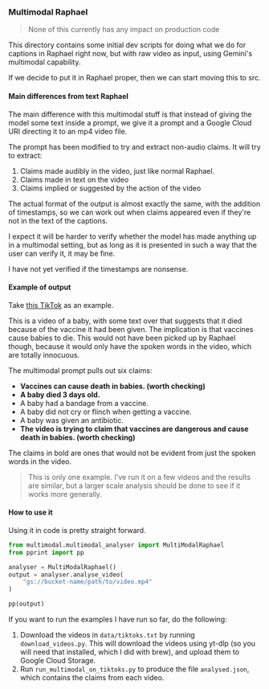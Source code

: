 ### Multimodal Raphael

> None of this currently has any impact on production code

This directory contains some initial dev scripts for doing what we do for captions in Raphael right now, but with raw video as input, using Gemini's multimodal capability.

If we decide to put it in Raphael proper, then we can start moving this to src.

#### Main differences from text Raphael

The main difference with this multimodal stuff is that instead of giving the model some text inside a prompt, we give it a prompt and a Google Cloud URI directing it to an mp4 video file.

The prompt has been modified to try and extract non-audio claims.
It will try to extract:

1. Claims made audibly in the video, just like normal Raphael.
2. Claims made in text on the video
3. Claims implied or suggested by the action of the video

The actual format of the output is almost exactly the same, with the addition of timestamps, so we can work out when claims appeared even if they're not in the text of the captions.

I expect it will be harder to verify whether the model has made anything up in a multimodal setting, but as long as it is presented in such a way that the user can verify it, it may be fine.

I have not yet verified if the timestamps are nonsense.

#### Example of output

Take [this TikTok](https://www.tiktok.com/@elleighhasababy/video/7234318005587447083) as an example.

This is a video of a baby, with some text over that suggests that it died because of the vaccine it had been given.
The implication is that vaccines cause babies to die.
This would not have been picked up by Raphael though, because it would only have the spoken words in the video, which are totally innocuous.

The multimodal prompt pulls out six claims:
* **Vaccines can cause death in babies. (worth checking)**
* **A baby died 3 days old.**
* A baby had a bandage from a vaccine.
* A baby did not cry or flinch when getting a vaccine.
* A baby was given an antibiotic.
* **The video is trying to claim that vaccines are dangerous and cause death in babies. (worth checking)**

The claims in bold are ones that would not be evident from just the spoken words in the video.

> This is only one example. I've run it on a few videos and the results are similar, but a larger scale analysis should be done to see if it works more generally.

#### How to use it

Using it in code is pretty straight forward.

```python
from multimodal.multimodal_analyser import MultiModalRaphael
from pprint import pp

analyser = MultiModalRaphael()
output = analyser.analyse_video(
    "gs://bucket-name/path/to/video.mp4"
)

pp(output)
```

If you want to run the examples I have run so far, do the following:

1. Download the videos in `data/tiktoks.txt` by running `download_videos.py`. 
This will download the videos using yt-dlp (so you will need that installed, which I did with brew), and upload them to Google Cloud Storage.
2. Run `run_multimodal_on_tiktoks.py` to produce the file `analysed.json`, which contains the claims from each video.